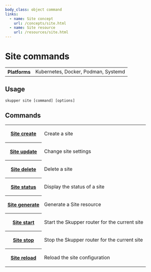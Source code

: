 ```yaml
---
body_class: object command
links:
  - name: Site concept
    url: /concepts/site.html
  - name: Site resource
    url: /resources/site.html
---
```


# Site commands

<section>

<table class="fields"><tr><th>Platforms</th><td>Kubernetes, Docker, Podman, Systemd</td></table>

</section>

<section>

## Usage

~~~ shell
skupper site [command] [options]
~~~

</section>

<section>

## Commands

<table class="objects">
<tr><th><a href="create.html">Site create</a></th><td><p>Create a site</p>
</td></tr>
<tr><th><a href="update.html">Site update</a></th><td><p>Change site settings</p>
</td></tr>
<tr><th><a href="delete.html">Site delete</a></th><td><p>Delete a site</p>
</td></tr>
<tr><th><a href="status.html">Site status</a></th><td><p>Display the status of a site</p>
</td></tr>
<tr><th><a href="generate.html">Site generate</a></th><td><p>Generate a Site resource</p>
</td></tr>
<tr><th><a href="start.html">Site start</a></th><td><p>Start the Skupper router for the current site</p>
</td></tr>
<tr><th><a href="stop.html">Site stop</a></th><td><p>Stop the Skupper router for the current site</p>
</td></tr>
<tr><th><a href="reload.html">Site reload</a></th><td><p>Reload the site configuration</p>
</td></tr>
</table>

</section>
